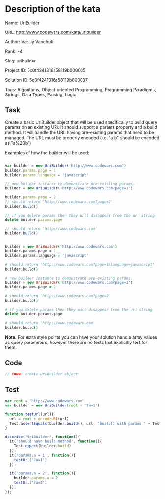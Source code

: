 # Description of the kata

Name: UriBuilder

URL: http://www.codewars.com/kata/uribuilder

Author: Vasiliy Vanchuk

Rank: -4

Slug: uribuilder

Project ID: 5c0f4241316a58119b000035

Solution ID: 5c0f4241316a58119b000037

Tags: Algorithms, Object-oriented Programming, Programming Paradigms, Strings, Data Types, Parsing, Logic

## Task

Create a basic UriBuilder object that will be used specifically to build query params on an existing URI. It should support a params property and a build method. It will handle the URL having pre-existing params that need to be managed. The URL must be properly encoded (i.e. "a b" should be encoded as "a%20b")

Examples of how the builder will be used:

```javascript

var builder = new UriBuilder('http://www.codewars.com')
builder.params.page = 1
builder.params.language = 'javascript'

// new builder instance to demonstrate pre-existing params.
builder = new UriBuilder('http://www.codewars.com?page=1')

builder.params.page = 2
// should return 'http://www.codewars.com?page=2'
builder.build()

// if you delete params then they will disappear from the url string
delete builder.params.page

// should return 'http://www.codewars.com'
builder.build()

```

```coffeescript

builder = new UriBuilder('http://www.codewars.com')
builder.params.page = 1
builder.params.language = 'javascript'

# should return 'http://www.codewars.com?page=1&language=javascript'
builder.build() 

# new builder instance to demonstrate pre-existing params.
builder = new UriBuilder('http://www.codewars.com?page=1')
builder.params.page = 2

# should return 'http://www.codewars.com?page=2'
builder.build()

# if you delete params then they will disappear from the url string
delete builder.params.page

# should return 'http://www.codewars.com'
builder.build()

```

**Note:** For extra style points you can have your solution handle array values as query parameters, however there are no tests that explicitly test for them. 

## Code

```javascript
// TODO: create UriBuilder object
```

## Test

```javascript
var root = 'http://www.codewars.com'
var builder = new UriBuilder(root + '?a=1')

function testUrl(url){
  url = root + encodeURI(url)
  Test.assertEquals(builder.build(), url, "build() with params " + Test.inspect(builder.params))
}

describe('UriBuilder', function(){
  it('should have build method', function(){
    Test.expect(builder.build)
  });
  it('params.a = 1', function(){
    testUrl('?a=1')
  });
  
  it('params.a = 2', function(){
    builder.params.a = 2
    testUrl('?a=2')
  });
});
```

